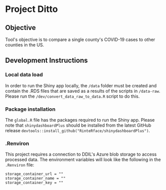 # Project Ditto

## Objective
Tool's objective is to compare a single county's COVID-19 cases to other counties in the US.

## Development Instructions

### Local data load
In order to run the Shiny app locally, the `/data` folder must be created and contain the .RDS files that are saved as a results of the scripts in `/data-raw`. Please run the `/dev/convert_data_raw_to_data.R` script to do this.

### Package installation
The `global.R` file has the packages required to run the Shiny app. Please note that `shinydashboardPlus` should be installed from the latest GitHub release `devtools::install_github("RinteRface/shinydashboardPlus")`.

### .Renviron
This project requires a connection to DDIL's Azure blob storage to access processed data. The environment variables will look like the  following in the `.Renviron` file:

```
storage_container_url = ""
storage_container_name = ""
storage_container_key = ""
```